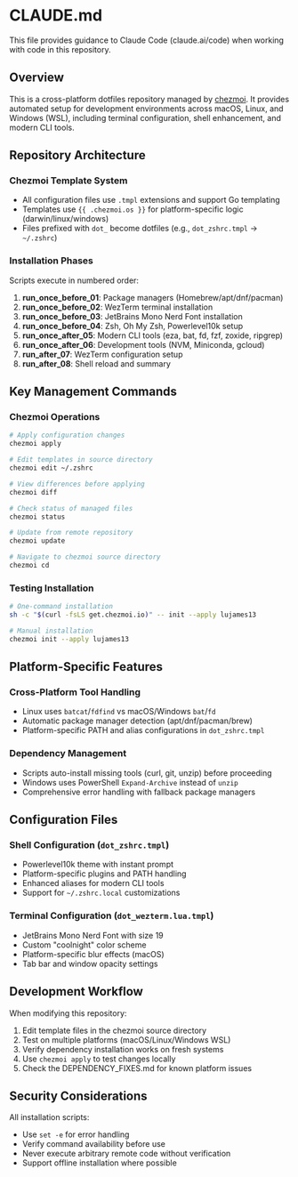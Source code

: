 # CLAUDE.md

This file provides guidance to Claude Code (claude.ai/code) when working with code in this repository.

## Overview

This is a cross-platform dotfiles repository managed by [chezmoi](https://chezmoi.io). It provides automated setup for development environments across macOS, Linux, and Windows (WSL), including terminal configuration, shell enhancement, and modern CLI tools.

## Repository Architecture

### Chezmoi Template System
- All configuration files use `.tmpl` extensions and support Go templating
- Templates use `{{ .chezmoi.os }}` for platform-specific logic (darwin/linux/windows)  
- Files prefixed with `dot_` become dotfiles (e.g., `dot_zshrc.tmpl` → `~/.zshrc`)

### Installation Phases
Scripts execute in numbered order:
1. **run_once_before_01**: Package managers (Homebrew/apt/dnf/pacman)
2. **run_once_before_02**: WezTerm terminal installation
3. **run_once_before_03**: JetBrains Mono Nerd Font installation  
4. **run_once_before_04**: Zsh, Oh My Zsh, Powerlevel10k setup
5. **run_once_after_05**: Modern CLI tools (eza, bat, fd, fzf, zoxide, ripgrep)
6. **run_once_after_06**: Development tools (NVM, Miniconda, gcloud)
7. **run_after_07**: WezTerm configuration setup
8. **run_after_08**: Shell reload and summary

## Key Management Commands

### Chezmoi Operations
```bash
# Apply configuration changes
chezmoi apply

# Edit templates in source directory  
chezmoi edit ~/.zshrc

# View differences before applying
chezmoi diff

# Check status of managed files
chezmoi status

# Update from remote repository
chezmoi update

# Navigate to chezmoi source directory
chezmoi cd
```

### Testing Installation
```bash
# One-command installation
sh -c "$(curl -fsLS get.chezmoi.io)" -- init --apply lujames13

# Manual installation
chezmoi init --apply lujames13
```

## Platform-Specific Features

### Cross-Platform Tool Handling
- Linux uses `batcat`/`fdfind` vs macOS/Windows `bat`/`fd`
- Automatic package manager detection (apt/dnf/pacman/brew)
- Platform-specific PATH and alias configurations in `dot_zshrc.tmpl`

### Dependency Management  
- Scripts auto-install missing tools (curl, git, unzip) before proceeding
- Windows uses PowerShell `Expand-Archive` instead of `unzip`
- Comprehensive error handling with fallback package managers

## Configuration Files

### Shell Configuration (`dot_zshrc.tmpl`)
- Powerlevel10k theme with instant prompt
- Platform-specific plugins and PATH handling
- Enhanced aliases for modern CLI tools
- Support for `~/.zshrc.local` customizations

### Terminal Configuration (`dot_wezterm.lua.tmpl`)
- JetBrains Mono Nerd Font with size 19
- Custom "coolnight" color scheme
- Platform-specific blur effects (macOS)
- Tab bar and window opacity settings

## Development Workflow

When modifying this repository:
1. Edit template files in the chezmoi source directory
2. Test on multiple platforms (macOS/Linux/Windows WSL)  
3. Verify dependency installation works on fresh systems
4. Use `chezmoi apply` to test changes locally
5. Check the DEPENDENCY_FIXES.md for known platform issues

## Security Considerations

All installation scripts:
- Use `set -e` for error handling
- Verify command availability before use
- Never execute arbitrary remote code without verification
- Support offline installation where possible